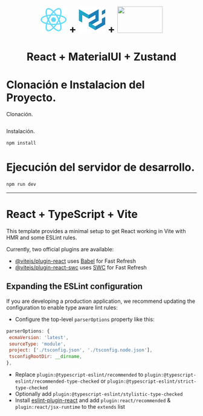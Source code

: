 <div align="center">
    <h1 align="center">
        <img src="https://raw.githubusercontent.com/devicons/devicon/master/icons/react/react-original.svg" width="70" height="70"/> +
        <img src="https://raw.githubusercontent.com/devicons/devicon/master/icons/materialui/materialui-original.svg" width="70" height="70" /> +
        <img src="https://raw.githubusercontent.com/pmndrs/zustand/main/examples/demo/src/resources/bear.png" width="120" height="70"  />
    </h1>
    <h1 align="center">
        React + MaterialUI + Zustand
    </h1>
</div>

# Clonación e Instalacion del Proyecto.

Clonación.

```bash

```

Instalación.

```bash
npm install
```

# Ejecución del servidor de desarrollo.

```bash
npm run dev
```

---

# React + TypeScript + Vite

This template provides a minimal setup to get React working in Vite with HMR and
some ESLint rules.

Currently, two official plugins are available:

- [@vitejs/plugin-react](https://github.com/vitejs/vite-plugin-react/blob/main/packages/plugin-react/README.md)
  uses [Babel](https://babeljs.io/) for Fast Refresh
- [@vitejs/plugin-react-swc](https://github.com/vitejs/vite-plugin-react-swc)
  uses [SWC](https://swc.rs/) for Fast Refresh

## Expanding the ESLint configuration

If you are developing a production application, we recommend updating the
configuration to enable type aware lint rules:

- Configure the top-level `parserOptions` property like this:

```js
parserOptions: {
 ecmaVersion: 'latest',
 sourceType: 'module',
 project: ['./tsconfig.json', './tsconfig.node.json'],
 tsconfigRootDir: __dirname,
},
```

- Replace `plugin:@typescript-eslint/recommended` to
  `plugin:@typescript-eslint/recommended-type-checked` or
  `plugin:@typescript-eslint/strict-type-checked`
- Optionally add `plugin:@typescript-eslint/stylistic-type-checked`
- Install
  [eslint-plugin-react](https://github.com/jsx-eslint/eslint-plugin-react) and
  add `plugin:react/recommended` & `plugin:react/jsx-runtime` to the `extends`
  list
